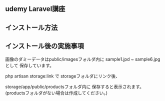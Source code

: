 ## udemy Laravel講座

## インストール方法

## インストール後の実施事項

画像のダミーデータはpublic/imagesフォルダ内に
sample1.jpd ~ sample6.jpg として
保存しています。

php artisan storage:link で
storageフォルダにリンク後、

storage/app/public/productsフォルダ内に
保存すると表示されます。
(productsフォルダがない場合は作成してください。)
